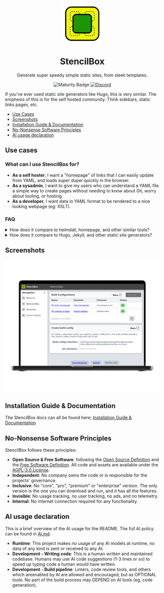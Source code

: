 <div align = "center">
  <img alt = "project logo" src = "logo.png" width = "128" />
  <h1>StencilBox</h1>

Generate super speedy simple static sites, from sleek templates.

![Maturity Badge](https://img.shields.io/badge/maturity-beta-orange)
[![Discord](https://img.shields.io/discord/846737624960860180?label=Discord%20Server)](https://discord.gg/jhYWWpNJ3v)

</div>

If you've ever used static site generators like Hugo, this is very similar. The emphesis of this is for the self hosted community. Think sidebars, static links pages, etc.

* [Use Cases](#use-cases)
* [Screenshots](#screenshots)
* [Installation Guide & Documentation](#installation-guide--documentation)
* [No-Nonsense Software Principles](#no-nonsense-software-principles)
* [AI usage declaration](#ai-usage-declaration)

## Use cases

### What can I use StencilBox for?

* **As a self hoster**, I want a "homepage" of links that I can easily update from YAML, and loads super duper quickly in the browser.
* **As a sysadmin**, I want to give my users who can understand a YAML file a simple way to create pages without needing to know about Git, worry about tooling, or hosting.
* **As a developer**, I want data in YAML format to be rendered to a nice looking webpage (eg: XSLT).

### FAQ 
<details>
<summary>How does it compare to heimdall, homepage, and other similar tools?</summary>

StencilBox is similar in concept to those tools, with the following differences that might be seen as an advantage;

* **Static site generation** - means that pages are generated once, and images, assets, etc can be optimized. This means no scripts running in the browser. This means that pages are extremely fast to load.
* **Multiple build configs** - StencilBox can build multiple sites, meaning you can create a simple homepage for family, another homepage for friends, and another for you - without needing to run multiple containers.
* **Not just for links** - StencilBox is not just for links, it can render any data you want, from YAML files. This means you can create a simple static page with any content you want, and it will be rendered as a static page. Those other tools focus heavily on being homepages only.
</details>

<details>
  <summary>How does it compare to Hugo, Jekyll, and other static site generators?</summary>

  StencilBox is also very similar in concept to many other static site generators.

However those are tailored for public websites, blogs, and they send to be run in a command line / CI system. StencilBox provides a handy API, and WebUI, and is pretty flexible to generate any type of static site.

</details>

## Screenshots

<p align = "center">
<img src = "var/screenshots/mainpage-laptop_framed.png" />
</p>

## Installation Guide & Documentation

The StencilBox docs can all be found here; [Installation Guide & Documentation](https://jamesread.github.io/StencilBox/index.html)

## No-Nonsense Software Principles

StencilBox follows these principles:

* **Open Source & Free Software**: following the [Open Source Definition](https://opensource.org/osd) and the [Free Software Definition](https://www.gnu.org/philosophy/free-sw.html). All code and assets are available under the [AGPL-3.0 License](LICENSE).
* **Independent**: No company owns the code or is responsible for the projects' governance.
* **Inclusive**: No "core", "pro", "premium" or "enterprise" version. The only version is the one you can download and run, and it has all the features.
* **Invisible**: No usage tracking, no user tracking, no ads, and no telemetry.
* **Internal**: No internet connection required for any functionality.

## AI usage declaration

This is a brief overview of the AI usage for the README. The full AI policy can be found in [AI.md](AI.md).

* **Runtime**: This project makes no usage of any AI models at runtime, no data of any kind is sent or received to any AI.
* **Development - Writing code**: This is a human written and maintained codebase. Humans may use AI code suggestions (1-3 lines or so) to speed up typing code a human would have written.
* **Development - Build pipeline**: Linters, code review tools, and others which areenabled by AI are allowed and encouraged, but as OPTIONAL tools. No part of the build process may DEPEND on AI tools (eg, code generation).
